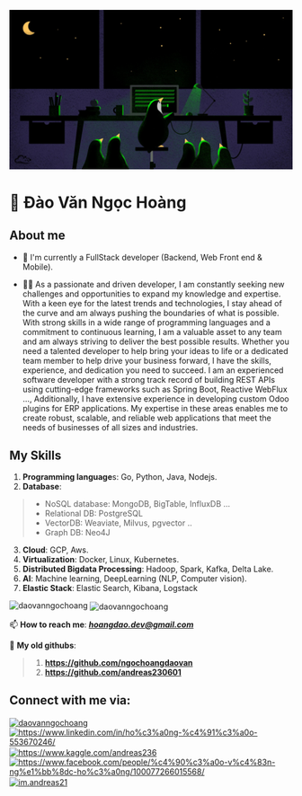![MasterHead](https://raw.githubusercontent.com/daovanngochoang/daovanngochoang/main/981872.jpg)

# :penguin: Đào Văn Ngọc Hoàng 
	

<h2>About me</h2>

- 👯 I'm currently a FullStack developer (Backend, Web Front end & Mobile).

- 👨‍💻 As a passionate and driven developer, I am constantly seeking new challenges and opportunities to expand my knowledge and expertise. With a keen eye for the latest trends and technologies, I stay ahead of the curve and am always pushing the boundaries of what is possible. With strong skills in a wide range of programming languages and a commitment to continuous learning, I am a valuable asset to any team and am always striving to deliver the best possible results. Whether you need a talented developer to help bring your ideas to life or a dedicated team member to help drive your business forward, I have the skills, experience, and dedication you need to succeed. I am an experienced software developer with a strong track record of building REST APIs using cutting-edge frameworks such as Spring Boot, Reactive WebFlux ..., Additionally, I have extensive experience in developing custom Odoo plugins for ERP applications. My expertise in these areas enables me to create robust, scalable, and reliable web applications that meet the needs of businesses of all sizes and industries.

## My Skills
1. **Programming language**s: Go, Python, Java, Nodejs.
2. **Database**:
> - NoSQL database: MongoDB, BigTable, InfluxDB ...
> - Relational DB: PostgreSQL
> - VectorDB: Weaviate, Milvus, pgvector ..
> - Graph DB: Neo4J
3. **Cloud**: GCP, Aws.
4. **Virtualization**: Docker, Linux, Kubernetes.
5. **Distributed Bigdata Processing**: Hadoop, Spark, Kafka, Delta Lake.
6. **AI**: Machine learning, DeepLearning (NLP, Computer vision).
7.  **Elastic Stack**: Elastic Search, Kibana, Logstack


<p><img align="left" src="https://github-readme-stats.vercel.app/api/top-langs?username=daovanngochoang&show_icons=true&locale=en&layout=compact&theme=tokyonight" alt="daovanngochoang" /></p>

<p>&nbsp;<img align="center" src="https://github-readme-stats.vercel.app/api?username=daovanngochoang&show_icons=true&locale=en&theme=tokyonight" alt="daovanngochoang" /></p>


📫 **How to reach me**: _**hoangdao.dev@gmail.com**_

👴 **My old githubs**:
> 1. **https://github.com/ngochoangdaovan**
> 2. **https://github.com/andreas230601**

## Connect with me via:

<p align="left">
    <a href="https://dev.to/daovanngochoang" target="blank"><img align="center"
            src="https://raw.githubusercontent.com/rahuldkjain/github-profile-readme-generator/master/src/images/icons/Social/devto.svg"
            alt="daovanngochoang" height="30" width="40" /></a>
    <a href="https://www.linkedin.com/in/ho%c3%a0ng-%c4%91%c3%a0o-553670246/" target="blank"><img align="center"
            src="https://raw.githubusercontent.com/rahuldkjain/github-profile-readme-generator/master/src/images/icons/Social/linked-in-alt.svg"
            alt="https://www.linkedin.com/in/ho%c3%a0ng-%c4%91%c3%a0o-553670246/" height="30" width="40" /></a>
    <a href="https://www.kaggle.com/andreas236" target="blank"><img align="center"
            src="https://raw.githubusercontent.com/rahuldkjain/github-profile-readme-generator/master/src/images/icons/Social/kaggle.svg"
            alt="https://www.kaggle.com/andreas236" height="30" width="40" /></a>
    <a href="https://www.facebook.com/people/%c4%90%c3%a0o-v%c4%83n-ng%e1%bb%8dc-ho%c3%a0ng/100077266015568/"
        target="blank"><img align="center"
            src="https://raw.githubusercontent.com/rahuldkjain/github-profile-readme-generator/master/src/images/icons/Social/facebook.svg"
            alt="https://www.facebook.com/people/%c4%90%c3%a0o-v%c4%83n-ng%e1%bb%8dc-ho%c3%a0ng/100077266015568/"
            height="30" width="40" /></a>
    <a href="https://instagram.com/im.andreas.21" target="blank"><img align="center"
            src="https://raw.githubusercontent.com/rahuldkjain/github-profile-readme-generator/master/src/images/icons/Social/instagram.svg"
            alt="im.andreas21" height="30" width="40" /></a>
</p>

